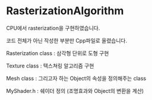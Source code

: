 # RasterizationAlgorithm

CPU에서 rasterization을 구현하였습니다.

코드 전체가 아닌 작성한 부분만 Cpp파일로 올렸습니다.


Rasterization class : 삼각형 단위로 도형 구현

Texture class : 텍스쳐링 알고리즘 구현

Mesh class : 그리고자 하는 Object의 속성을 정의해주는 class

MyShader.h : 쉐이더 정의 (조명효과와 Object의 변환을 계산)
